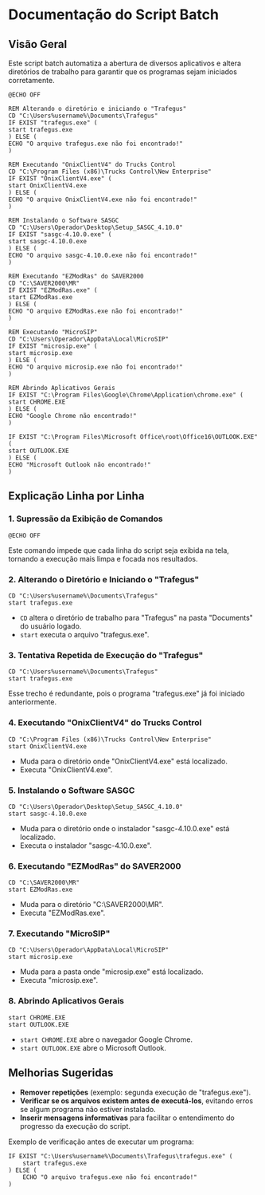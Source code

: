 # Documentação do Script Batch

## Visão Geral
Este script batch automatiza a abertura de diversos aplicativos e altera diretórios de trabalho para garantir que os programas sejam iniciados corretamente.

```batch
@ECHO OFF

REM Alterando o diretório e iniciando o "Trafegus"
CD "C:\Users%username%\Documents\Trafegus"
IF EXIST "trafegus.exe" (
start trafegus.exe
) ELSE (
ECHO "O arquivo trafegus.exe não foi encontrado!"
)

REM Executando "OnixClientV4" do Trucks Control
CD "C:\Program Files (x86)\Trucks Control\New Enterprise"
IF EXIST "OnixClientV4.exe" (
start OnixClientV4.exe
) ELSE (
ECHO "O arquivo OnixClientV4.exe não foi encontrado!"
)

REM Instalando o Software SASGC
CD "C:\Users\Operador\Desktop\Setup_SASGC_4.10.0"
IF EXIST "sasgc-4.10.0.exe" (
start sasgc-4.10.0.exe
) ELSE (
ECHO "O arquivo sasgc-4.10.0.exe não foi encontrado!"
)

REM Executando "EZModRas" do SAVER2000
CD "C:\SAVER2000\MR"
IF EXIST "EZModRas.exe" (
start EZModRas.exe
) ELSE (
ECHO "O arquivo EZModRas.exe não foi encontrado!"
)

REM Executando "MicroSIP"
CD "C:\Users\Operador\AppData\Local\MicroSIP"
IF EXIST "microsip.exe" (
start microsip.exe
) ELSE (
ECHO "O arquivo microsip.exe não foi encontrado!"
)

REM Abrindo Aplicativos Gerais
IF EXIST "C:\Program Files\Google\Chrome\Application\chrome.exe" (
start CHROME.EXE
) ELSE (
ECHO "Google Chrome não encontrado!"
)

IF EXIST "C:\Program Files\Microsoft Office\root\Office16\OUTLOOK.EXE" (
start OUTLOOK.EXE
) ELSE (
ECHO "Microsoft Outlook não encontrado!"
)

```

## Explicação Linha por Linha

### 1. Supressão da Exibição de Comandos
```batch
@ECHO OFF
```
Este comando impede que cada linha do script seja exibida na tela, tornando a execução mais limpa e focada nos resultados.

### 2. Alterando o Diretório e Iniciando o "Trafegus"
```batch
CD "C:\Users%username%\Documents\Trafegus"
start trafegus.exe
```
- `CD` altera o diretório de trabalho para "Trafegus" na pasta "Documents" do usuário logado.
- `start` executa o arquivo "trafegus.exe".

### 3. Tentativa Repetida de Execução do "Trafegus"
```batch
CD "C:\Users%username%\Documents\Trafegus"
start trafegus.exe
```
Esse trecho é redundante, pois o programa "trafegus.exe" já foi iniciado anteriormente.

### 4. Executando "OnixClientV4" do Trucks Control
```batch
CD "C:\Program Files (x86)\Trucks Control\New Enterprise"
start OnixClientV4.exe
```
- Muda para o diretório onde "OnixClientV4.exe" está localizado.
- Executa "OnixClientV4.exe".

### 5. Instalando o Software SASGC
```batch
CD "C:\Users\Operador\Desktop\Setup_SASGC_4.10.0"
start sasgc-4.10.0.exe
```
- Muda para o diretório onde o instalador "sasgc-4.10.0.exe" está localizado.
- Executa o instalador "sasgc-4.10.0.exe".

### 6. Executando "EZModRas" do SAVER2000
```batch
CD "C:\SAVER2000\MR"
start EZModRas.exe
```
- Muda para o diretório "C:\SAVER2000\MR".
- Executa "EZModRas.exe".

### 7. Executando "MicroSIP"
```batch
CD "C:\Users\Operador\AppData\Local\MicroSIP"
start microsip.exe
```
- Muda para a pasta onde "microsip.exe" está localizado.
- Executa "microsip.exe".

### 8. Abrindo Aplicativos Gerais
```batch
start CHROME.EXE
start OUTLOOK.EXE
```
- `start CHROME.EXE` abre o navegador Google Chrome.
- `start OUTLOOK.EXE` abre o Microsoft Outlook.

## Melhorias Sugeridas
- **Remover repetições** (exemplo: segunda execução de "trafegus.exe").
- **Verificar se os arquivos existem antes de executá-los**, evitando erros se algum programa não estiver instalado.
- **Inserir mensagens informativas** para facilitar o entendimento do progresso da execução do script.

Exemplo de verificação antes de executar um programa:
```batch
IF EXIST "C:\Users%username%\Documents\Trafegus\trafegus.exe" (
    start trafegus.exe
) ELSE (
    ECHO "O arquivo trafegus.exe não foi encontrado!"
)
```




